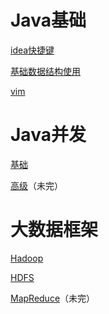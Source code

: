 # Java基础

[idea快捷键](基础/idea快捷键.md)

[基础数据结构使用](leetcode/数据结构.md)

[vim](vim.md)

# Java并发

[基础](并发/基础.md)

[高级](并发/高级.md)（未完）

# 大数据框架

[Hadoop](大数据/Hadoop.md)

[HDFS](大数据/HDFS.md)

[MapReduce](大数据/MapReduce.md)（未完）